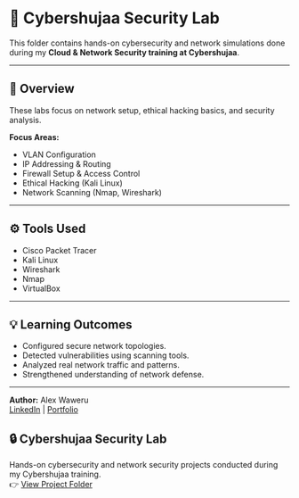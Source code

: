 # 🔐 Cybershujaa Security Lab

This folder contains hands-on cybersecurity and network simulations done during my **Cloud & Network Security training at Cybershujaa**.

---

## 🧠 Overview
These labs focus on network setup, ethical hacking basics, and security analysis.

**Focus Areas:**
- VLAN Configuration  
- IP Addressing & Routing  
- Firewall Setup & Access Control  
- Ethical Hacking (Kali Linux)  
- Network Scanning (Nmap, Wireshark)

---

## ⚙️ Tools Used
- Cisco Packet Tracer  
- Kali Linux  
- Wireshark  
- Nmap  
- VirtualBox  

---

## 💡 Learning Outcomes
- Configured secure network topologies.  
- Detected vulnerabilities using scanning tools.  
- Analyzed real network traffic and patterns.  
- Strengthened understanding of network defense.

---

**Author:** Alex Waweru  
[LinkedIn](https://linkedin.com/in/alexwaweru) | [Portfolio](https://alexwaweru.github.io)
## 🔒 Cybershujaa Security Lab
Hands-on cybersecurity and network security projects conducted during my Cybershujaa training.  
👉 [View Project Folder](./cybershujaa-lab/)


